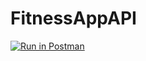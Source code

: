 # FitnessAppAPI

[![Run in Postman](https://run.pstmn.io/button.svg)](https://app.getpostman.com/run-collection/345da9f2e7ca7b5ecb27)
